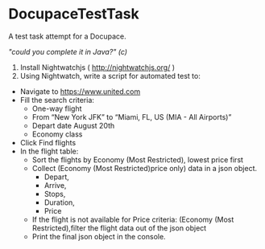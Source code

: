 # DocupaceTestTask
A test task attempt for a Docupace.

_"could you complete it in Java?" (c)_

1. Install Nightwatchjs ( http://nightwatchjs.org/ )
2. Using Nightwatch, write a script for automated test to:
  + Navigate to https://www.united.com
  + Fill the search criteria:
    - One-way flight
    - From “New York JFK” to “Miami, FL, US (MIA - All Airports)”
    - Depart date August 20th
    - Economy class
  + Click Find flights
  + In the flight table:
    - Sort the flights by Economy (Most Restricted), lowest price first
    - Collect (Economy (Most Restricted)price only) data in a json object.
        - Depart, 
        - Arrive, 
        - Stops, 
        - Duration, 
        - Price 
    - If the flight is not available for Price criteria: (Economy (Most Restricted),filter the flight data out of the json object
    - Print the final json object in the console.
